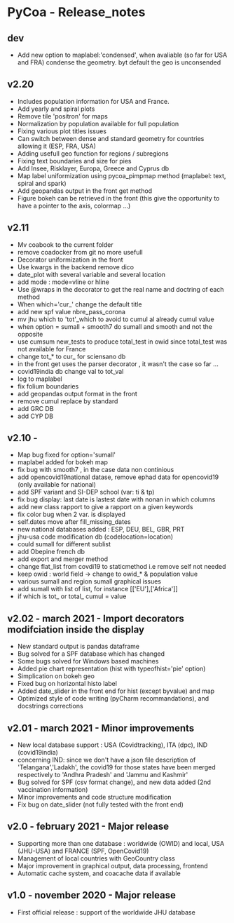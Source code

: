 # PyCoa - Release_notes

## dev
- Add new option to maplabel:'condensed', when avaliable (so far for USA and FRA) condense the 
geometry. byt default the geo is unconsended  

## v2.20
- Includes population information for USA and France.
- Add yearly and spiral plots
- Remove tile 'positron' for maps
- Normalization by population available for full population
- Fixing various plot titles issues
- Can switch between dense and standard geometry for countries allowing it (ESP, FRA, USA)
- Adding usefull geo function for regions / subregions
- Fixing text boundaries and size for pies
- Add Insee, Risklayer, Europa, Greece and Cyprus db
- Map label uniformization using  pycoa_pimpmap method (maplabel: text, spiral and spark)
- Add geopandas output in the front get method
- Figure bokeh can be retrieved in the front (this give the opportunity to have a pointer to the axis, colormap ...)

## v2.11
- Mv coabook to the current folder
- remove coadocker from git no more usefull
- Decorator uniformization in the front
- Use kwargs in the backend remove dico
- date_plot with several variable and several location
- add mode : mode=vline or hline
- Use @wraps in the decorator to get the real name and doctring of each method
- When which='cur_' change the default title
- add new spf value nbre_pass_corona
- mv jhu which to 'tot'_which to avoid to cumul al already cumul value
- when option = sumall + smooth7 do sumall and smooth and not the opposite
- use cumsum new_tests to produce total_test in owid since total_test was not available for France
- change tot_* to cur_ for sciensano db
- in the front get uses the parser decorator , it wasn't the case so far ...
- covid19india db change val to tot_val
- log to maplabel
- fix folium boundaries
- add geopandas output format in the front
- remove cumul replace by standard
- add GRC DB
- add CYP DB

## v2.10 -
- Map bug fixed for option='sumall'
- maplabel added for bokeh map   
- fix bug with smooth7 , in the case data non continious
- add opencovid19national datase, remove ephad data for opencovid19 (only available for national)
- add SPF variant and SI-DEP school (var: ti & tp)
- fix bug display: last date is lastest date with nonan in which columns
- add new class rapport to give a rapport on a given keywords
- fix color bug when 2 var. is displayed
- self.dates move after fill_missing_dates
- new national databases added : ESP, DEU, BEL, GBR, PRT
- jhu-usa code modification db (codelocation=location)
- could sumall for different sublist
- add Obepine french db
- add export and merger method
- change flat_list from covdi19 to staticmethod i.e remove self not needed
- keep owid : world field -> change to owid_* & population value
- various sumall and region sumall graphical issues
- add sumall with list of list, for instance [['EU'],['Africa']]
- if which is tot_ or total_ cumul = value
## v2.02 - march 2021 - Import decorators modifciation inside the display
- New standard output is pandas dataframe
- Bug solved for a SPF database which has changed
- Some bugs solved for Windows based machines
- Added pie chart representation (hist with typeofhist='pie' option)
- Simplication on bokeh geo
- Fixed bug on horizontal histo label
- Added date_slider in the front end for hist (except byvalue) and map
- Optimized style of code writing (pyCharm recommandations), and docstrings corrections

## v2.01 - march 2021 - Minor improvements
- New local database support : USA (Covidtracking), ITA (dpc), IND (covid19india)
- concerning IND: since we don't have a json file description of 'Telangana','Ladakh',
the covid19 for those states have been merged respectively to 'Andhra Pradesh' and
'Jammu and Kashmir'
- Bug solved for SPF (csv format change), and new data added (2nd vaccination information)
- Minor improvements and code structure modification
- Fix bug on date_slider (not fully tested with the front end)

## v2.0 - february 2021 - Major release
- Supporting more than one database : worldwide (OWID) and local, USA (JHU-USA) and FRANCE (SPF, OpenCovid19)
- Management of local countries with GeoCountry class
- Major improvement in graphical output, data processing, frontend
- Automatic cache system, and coacache data if available

## v1.0 - november 2020 - Major release
- First official release : support of the worldwide JHU database
